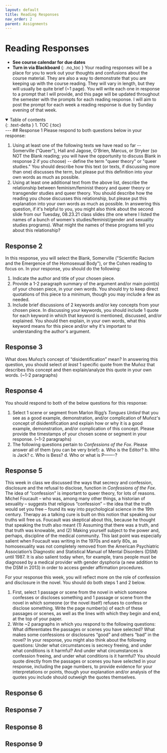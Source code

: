 ```yaml
---
layout: default
title: Reading Responses
nav_order: 2
parent: Assignments
---
```

# Reading Responses
* **See course calendar for due dates**
* **Turn in via Blackboard**
{: .no_toc }
Your reading responses will be a place for you to work out your thoughts and confusions about the course material. They are also a way to demonstrate that you are keeping up with the course reading. They will vary in length, but they will usually be quite brief (~1 page). You will write each one in response to a prompt that I will provide, and this page will be updated throughout the semester with the prompts for each reading response. I will aim to post the prompt for each week a reading response is due by Sunday evening of that week.
<details open markdown="block">
  <summary>
    Table of contents
  </summary>
  {: .text-delta }
1. TOC
{:toc}
</details>
---
## Response 1
Please respond to both questions below in your response:

1. Using at least one of the following texts we have read so far -- Somerville ("Queer"), Hall and Jagose, O'Brien, Marcus, or Stryker (so NOT the Blank reading; you will have the opportunity to discuss Blank in response 2 if you choose) -- define the term "queer theory" or "queer studies." You should describe how this text (or texts, if discussing more than one) discusses the term, but please put this definition into your own words as much as possible.
2. Using at least one additional text from the above list, describe the relationship between feminism/feminist theory and queer theory or transgender studies and queer theory. You should describe how the reading you chose discusses this relationship, but please put this explanation into your own words as much as possible. In answering this question, if it's helpful to you, you might also think about the second slide from our Tuesday, 08.23.21 class slides (the one where I listed the names of a bunch of women's studies/feminist/gender and sexuality studies programs). What might the names of these programs tell you about this relationship?

## Response 2
In this response, you will select the Blank, Somerville ("Scientific Racism and the Emergence of the Homosexual Body"), or the Cohen reading to focus on. In your response, you should do the following:

1. Indicate the author and title of your chosen piece.
2. Provide a 1-2 paragraph summary of the argument and/or main point(s) of your chosen piece, in your own words. You should try to keep direct quotations of this piece to a minimum, though you may include a few as needed.
3. Include brief discussions of 2 keywords and/or key concepts from your chosen piece. In discussing your keywords, you should include 1 quote for each keyword in which that keyword is mentioned, discussed, and/or explained. You should then explain, in your own words, what this keyword means for this piece and/or why it's important to understanding the author's argument.

## Response 3
What does Muñoz’s concept of “disidentification” mean? In answering this question, you should select *at least* 1 specific quote from the Muñoz that describes this concept and then explain/analyze this quote in your own words. (~1-2 paragraphs)

## Response 4
You should respond to both of the below questions for this response:

1. Select 1 scene or segment from Marlon Rigg’s *Tongues Untied* that you see as a good example, demonstration, and/or complication of Muñoz's concept of disidentification and explain how or why it is a good example, demonstration, and/or complication of this concept. Please provide the timestamps of your chosen scene or segment in your response. (~1-2 paragraphs)
2. The following questions pertain to *Confessions of the Fox*. Please answer all of them (you can be very brief):
    a. Who is the Editor?
    b. Who is Jack?
    c. Who is Bess?
    d. Who or what is P——-?

## Response 5
This week in class we discussed the ways that secrecy and confession, disclosure and the refusal to disclose, function in *Confessions of the Fox*. The idea of “confession” is important to queer theory, for lots of reasons. Michel Foucault – who was, among many other things, a historian of sexuality – suggests that religious “confession” – the idea that the truth would set you free – found its way into psychological science in the 19th century. Therapy as a talking cure is built on this notion that speaking our truths will free us. Foucault was skeptical about this, because he thought that speaking the truth also meant (1) Assuming that there was a truth, and that truth was knowable, and (2) Making yourself subject to the power and, perhaps, discipline of the medical community. This last point was especially salient when Foucault was writing in the 1970s and early 80s, as homosexuality was not completely removed from the American Psychiatric Association’s Diagnostic and Statistical Manual of Mental Disorders (DSM) until 1987. It is also salient today when, for example, trans people must be diagnosed by a medical provider with gender dysphoria (a new addition to the DSM in 2013) in order to access gender affirmation procedures.

For your response this week, you will reflect more on the role of confession and disclosure in the novel. You should do both steps 1 and 2 below.

1. First, select 1 passage or scene from the novel in which someone confesses or discloses something and 1 passage or scene from the novel in which someone (or the novel itself) refuses to confess or disclose something. Write the page number(s) of each of these passages or scenes, as well as the lines with which they begin and end, at the top of your paper.
2. Write ~2 paragraphs in which you respond to the following questions: What differentiates the passages or scenes you have selected? What makes some confessions or disclosures “good” and others “bad” in the novel? In your response, you might also think about the following questions: Under what circumstances is secrecy freeing, and under what conditions is it harmful? And under what circumstances is confession freeing, and under what conditions is it harmful? You should quote directly from the passages or scenes you have selected in your response, including the page numbers, to provide evidence for your interpretations or points, though your explanation and/or analysis of the quotes you include should outweigh the quotes themselves.

## Response 6

## Response 7

## Response 8

## Response 9

